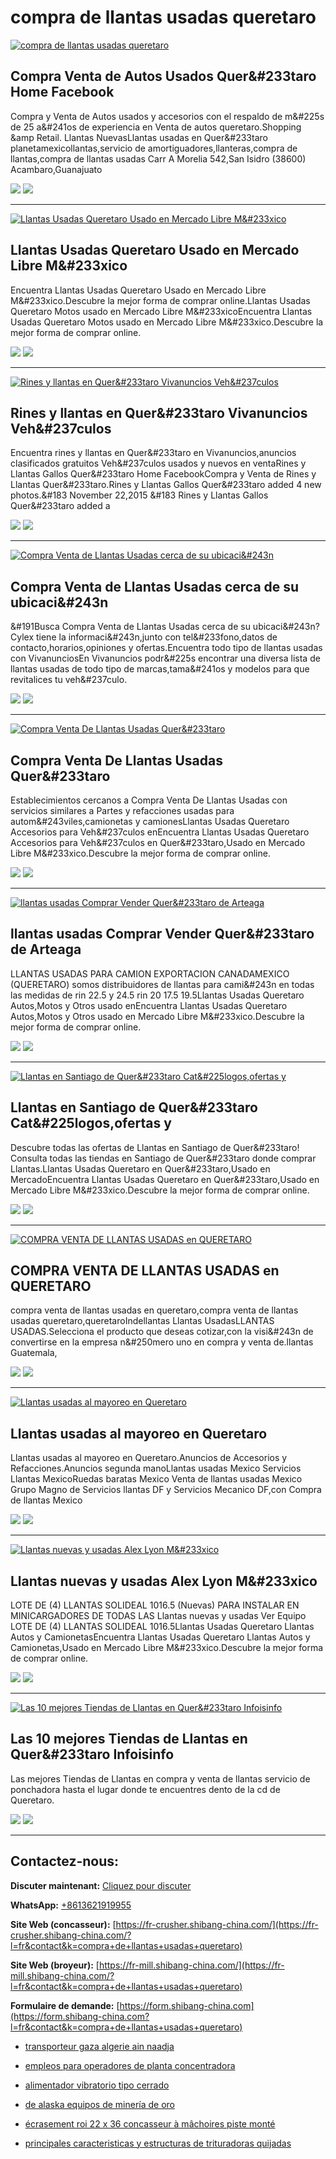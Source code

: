 # compra de llantas usadas queretaro

<a href="https://swt.shibang-china.com/?l=fr&img&k=compra+de+llantas+usadas+queretaro" target="_blank">![compra de llantas usadas queretaro](http://static.shibang-china.com/all-800x300/47.jpg)</a>

## Compra Venta de Autos Usados Quer&#233taro Home Facebook
Compra y Venta de Autos usados y accesorios con el respaldo de m&#225s de 25 a&#241os de experiencia en Venta de autos queretaro.Shopping &amp Retail.️ Llantas NuevasLlantas usadas en Quer&#233taro planetamexicollantas,servicio de amortiguadores,llanteras,compra de llantas,compra de llantas usadas Carr A Morelia 542,San Isidro (38600) Acambaro,Guanajuato


<a href="https://whatsapp.shibangsoft.com/WhatsApp.php" target="_blank" title="WhatsApp">![](http://static.shibang-china.com/icon/whatsapp.png)</a> <a href="https://swt.shibang-china.com/?l=fr&icon&k=compra+de+llantas+usadas+queretaro" target="_blank">![](http://static.shibang-china.com/icon/chat-fr.png)</a>

---

<a href="https://swt.shibang-china.com/?l=fr&img&k=compra+de+llantas+usadas+queretaro" target="_blank">![Llantas Usadas Queretaro Usado en Mercado Libre M&#233xico](http://static.shibang-china.com/all-800x300/922.jpg)</a>

## Llantas Usadas Queretaro Usado en Mercado Libre M&#233xico
Encuentra Llantas Usadas Queretaro Usado en Mercado Libre M&#233xico.Descubre la mejor forma de comprar online.Llantas Usadas Queretaro Motos usado en Mercado Libre M&#233xicoEncuentra Llantas Usadas Queretaro Motos usado en Mercado Libre M&#233xico.Descubre la mejor forma de comprar online.


<a href="https://whatsapp.shibangsoft.com/WhatsApp.php" target="_blank" title="WhatsApp">![](http://static.shibang-china.com/icon/whatsapp.png)</a> <a href="https://swt.shibang-china.com/?l=fr&icon&k=compra+de+llantas+usadas+queretaro" target="_blank">![](http://static.shibang-china.com/icon/chat-fr.png)</a>

---

<a href="https://swt.shibang-china.com/?l=fr&img&k=compra+de+llantas+usadas+queretaro" target="_blank">![Rines y llantas en Quer&#233taro Vivanuncios Veh&#237culos](http://static.shibang-china.com/all-800x300/768.jpg)</a>

## Rines y llantas en Quer&#233taro Vivanuncios Veh&#237culos
Encuentra rines y llantas en Quer&#233taro en Vivanuncios,anuncios clasificados gratuitos Veh&#237culos usados y nuevos en ventaRines y Llantas Gallos Quer&#233taro Home FacebookCompra y Venta de Rines y Llantas Quer&#233taro.Rines y Llantas Gallos Quer&#233taro added 4 new photos.&#183 November 22,2015 &#183 Rines y Llantas Gallos Quer&#233taro added a


<a href="https://whatsapp.shibangsoft.com/WhatsApp.php" target="_blank" title="WhatsApp">![](http://static.shibang-china.com/icon/whatsapp.png)</a> <a href="https://swt.shibang-china.com/?l=fr&icon&k=compra+de+llantas+usadas+queretaro" target="_blank">![](http://static.shibang-china.com/icon/chat-fr.png)</a>

---

<a href="https://swt.shibang-china.com/?l=fr&img&k=compra+de+llantas+usadas+queretaro" target="_blank">![Compra Venta de Llantas Usadas cerca de su ubicaci&#243n](http://static.shibang-china.com/all-800x300/382.jpg)</a>

## Compra Venta de Llantas Usadas cerca de su ubicaci&#243n
&#191Busca Compra Venta de Llantas Usadas cerca de su ubicaci&#243n? Cylex tiene la informaci&#243n,junto con tel&#233fono,datos de contacto,horarios,opiniones y ofertas.Encuentra todo tipo de llantas usadas con VivanunciosEn Vivanuncios podr&#225s encontrar una diversa lista de llantas usadas de todo tipo de marcas,tama&#241os y modelos para que revitalices tu veh&#237culo.


<a href="https://whatsapp.shibangsoft.com/WhatsApp.php" target="_blank" title="WhatsApp">![](http://static.shibang-china.com/icon/whatsapp.png)</a> <a href="https://swt.shibang-china.com/?l=fr&icon&k=compra+de+llantas+usadas+queretaro" target="_blank">![](http://static.shibang-china.com/icon/chat-fr.png)</a>

---

<a href="https://swt.shibang-china.com/?l=fr&img&k=compra+de+llantas+usadas+queretaro" target="_blank">![Compra Venta De Llantas Usadas Quer&#233taro](http://static.shibang-china.com/all-800x300/405.jpg)</a>

## Compra Venta De Llantas Usadas Quer&#233taro
Establecimientos cercanos a Compra Venta De Llantas Usadas con servicios similares a Partes y refacciones usadas para autom&#243viles,camionetas y camionesLlantas Usadas Queretaro Accesorios para Veh&#237culos enEncuentra Llantas Usadas Queretaro Accesorios para Veh&#237culos en Quer&#233taro,Usado en Mercado Libre M&#233xico.Descubre la mejor forma de comprar online.


<a href="https://whatsapp.shibangsoft.com/WhatsApp.php" target="_blank" title="WhatsApp">![](http://static.shibang-china.com/icon/whatsapp.png)</a> <a href="https://swt.shibang-china.com/?l=fr&icon&k=compra+de+llantas+usadas+queretaro" target="_blank">![](http://static.shibang-china.com/icon/chat-fr.png)</a>

---

<a href="https://swt.shibang-china.com/?l=fr&img&k=compra+de+llantas+usadas+queretaro" target="_blank">![llantas usadas Comprar Vender Quer&#233taro de Arteaga](http://static.shibang-china.com/all-800x300/1191.jpg)</a>

## llantas usadas Comprar Vender Quer&#233taro de Arteaga
LLANTAS USADAS PARA CAMION EXPORTACION CANADAMEXICO (QUERETARO) somos distribuidores de llantas para cami&#243n en todas las medidas de rin 22.5 y 24.5 rin 20 17.5 19.5Llantas Usadas Queretaro Autos,Motos y Otros usado enEncuentra Llantas Usadas Queretaro Autos,Motos y Otros usado en Mercado Libre M&#233xico.Descubre la mejor forma de comprar online.


<a href="https://whatsapp.shibangsoft.com/WhatsApp.php" target="_blank" title="WhatsApp">![](http://static.shibang-china.com/icon/whatsapp.png)</a> <a href="https://swt.shibang-china.com/?l=fr&icon&k=compra+de+llantas+usadas+queretaro" target="_blank">![](http://static.shibang-china.com/icon/chat-fr.png)</a>

---

<a href="https://swt.shibang-china.com/?l=fr&img&k=compra+de+llantas+usadas+queretaro" target="_blank">![Llantas en Santiago de Quer&#233taro Cat&#225logos,ofertas y](http://static.shibang-china.com/all-800x300/1194.jpg)</a>

## Llantas en Santiago de Quer&#233taro Cat&#225logos,ofertas y
Descubre todas las ofertas de Llantas en Santiago de Quer&#233taro! Consulta todas las tiendas en Santiago de Quer&#233taro donde comprar Llantas.Llantas Usadas Queretaro en Quer&#233taro,Usado en MercadoEncuentra Llantas Usadas Queretaro en Quer&#233taro,Usado en Mercado Libre M&#233xico.Descubre la mejor forma de comprar online.


<a href="https://whatsapp.shibangsoft.com/WhatsApp.php" target="_blank" title="WhatsApp">![](http://static.shibang-china.com/icon/whatsapp.png)</a> <a href="https://swt.shibang-china.com/?l=fr&icon&k=compra+de+llantas+usadas+queretaro" target="_blank">![](http://static.shibang-china.com/icon/chat-fr.png)</a>

---

<a href="https://swt.shibang-china.com/?l=fr&img&k=compra+de+llantas+usadas+queretaro" target="_blank">![COMPRA VENTA DE LLANTAS USADAS en QUERETARO](http://static.shibang-china.com/all-800x300/1356.jpg)</a>

## COMPRA VENTA DE LLANTAS USADAS en QUERETARO
compra venta de llantas usadas en queretaro,compra venta de llantas usadas queretaro,queretaroIndellantas Llantas UsadasLLANTAS USADAS.Selecciona el producto que deseas cotizar,con la visi&#243n de convertirse en la empresa n&#250mero uno en compra y venta de.llantas Guatemala,


<a href="https://whatsapp.shibangsoft.com/WhatsApp.php" target="_blank" title="WhatsApp">![](http://static.shibang-china.com/icon/whatsapp.png)</a> <a href="https://swt.shibang-china.com/?l=fr&icon&k=compra+de+llantas+usadas+queretaro" target="_blank">![](http://static.shibang-china.com/icon/chat-fr.png)</a>

---

<a href="https://swt.shibang-china.com/?l=fr&img&k=compra+de+llantas+usadas+queretaro" target="_blank">![Llantas usadas al mayoreo en Queretaro](http://static.shibang-china.com/all-800x300/559.jpg)</a>

## Llantas usadas al mayoreo en Queretaro
Llantas usadas al mayoreo en Queretaro.Anuncios de Accesorios y Refacciones.Anuncios segunda manoLlantas usadas Mexico Servicios Llantas MexicoRuedas baratas Mexico Venta de llantas usadas Mexico Grupo Magno de Servicios llantas DF y Servicios Mecanico DF,con Compra de llantas Mexico


<a href="https://whatsapp.shibangsoft.com/WhatsApp.php" target="_blank" title="WhatsApp">![](http://static.shibang-china.com/icon/whatsapp.png)</a> <a href="https://swt.shibang-china.com/?l=fr&icon&k=compra+de+llantas+usadas+queretaro" target="_blank">![](http://static.shibang-china.com/icon/chat-fr.png)</a>

---

<a href="https://swt.shibang-china.com/?l=fr&img&k=compra+de+llantas+usadas+queretaro" target="_blank">![Llantas nuevas y usadas Alex Lyon M&#233xico](http://static.shibang-china.com/all-800x300/1200.jpg)</a>

## Llantas nuevas y usadas Alex Lyon M&#233xico
LOTE DE (4) LLANTAS SOLIDEAL 1016.5 (Nuevas) PARA INSTALAR EN MINICARGADORES DE TODAS LAS Llantas nuevas y usadas Ver Equipo LOTE DE (4) LLANTAS SOLIDEAL 1016.5Llantas Usadas Queretaro Llantas Autos y CamionetasEncuentra Llantas Usadas Queretaro Llantas Autos y Camionetas,Usado en Mercado Libre M&#233xico.Descubre la mejor forma de comprar online.


<a href="https://whatsapp.shibangsoft.com/WhatsApp.php" target="_blank" title="WhatsApp">![](http://static.shibang-china.com/icon/whatsapp.png)</a> <a href="https://swt.shibang-china.com/?l=fr&icon&k=compra+de+llantas+usadas+queretaro" target="_blank">![](http://static.shibang-china.com/icon/chat-fr.png)</a>

---

<a href="https://swt.shibang-china.com/?l=fr&img&k=compra+de+llantas+usadas+queretaro" target="_blank">![Las 10 mejores Tiendas de Llantas en Quer&#233taro Infoisinfo](http://static.shibang-china.com/all-800x300/154.jpg)</a>

## Las 10 mejores Tiendas de Llantas en Quer&#233taro Infoisinfo
Las mejores Tiendas de Llantas en compra y venta de llantas servicio de ponchadora hasta el lugar donde te encuentres dento de la cd de Queretaro.

<a href="https://whatsapp.shibangsoft.com/WhatsApp.php" target="_blank" title="WhatsApp">![](http://static.shibang-china.com/icon/whatsapp.png)</a> <a href="https://swt.shibang-china.com/?l=fr&icon&k=compra+de+llantas+usadas+queretaro" target="_blank">![](http://static.shibang-china.com/icon/chat-fr.png)</a>

---
## Contactez-nous:

**Discuter maintenant:** [Cliquez pour discuter](https://swt.shibang-china.com?l=fr&contact&k=compra+de+llantas+usadas+queretaro)

**WhatsApp:**  [+8613621919955](https://whatsapp.shibangsoft.com/WhatsApp.php)

**Site Web (concasseur):** [https://fr-crusher.shibang-china.com/](https://fr-crusher.shibang-china.com/?l=fr&contact&k=compra+de+llantas+usadas+queretaro)

**Site Web (broyeur):** [https://fr-mill.shibang-china.com/](https://fr-mill.shibang-china.com/?l=fr&contact&k=compra+de+llantas+usadas+queretaro)

**Formulaire de demande:** [https://form.shibang-china.com](https://form.shibang-china.com?l=fr&contact&k=compra+de+llantas+usadas+queretaro)

* [transporteur gaza algerie ain naadja](../61/transporteur%20gaza%20algerie%20ain%20naadja.md)

* [empleos para operadores de planta concentradora](../62/empleos%20para%20operadores%20de%20planta%20concentradora.md)

* [alimentador vibratorio tipo cerrado](../64/alimentador%20vibratorio%20tipo%20cerrado.md)

* [de alaska equipos de minería de oro](../63/de%20alaska%20equipos%20de%20miner%C3%ADa%20de%20oro.md)

* [écrasement roi 22 x 36 concasseur à mâchoires piste monté](../65/%C3%A9crasement%20roi%2022%20x%2036%20concasseur%20%C3%A0%20m%C3%A2choires%20piste%20mont%C3%A9.md)

* [principales caracteristicas y estructuras de trituradoras quijadas](../64/principales%20caracteristicas%20y%20estructuras%20de%20trituradoras%20quijadas.md)
